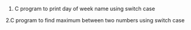 1. C program to print day of week name using switch case

2.C program to find maximum between two numbers using switch case
